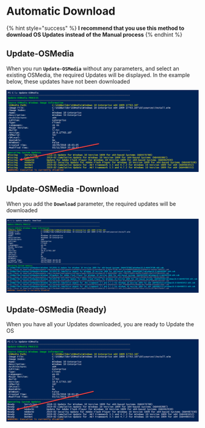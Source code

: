 # Automatic Download

{% hint style="success" %}
**I recommend that you use this method to download OS Updates instead of the Manual process**
{% endhint %}

## Update-OSMedia

When you run **`Update-OSMedia`** without any parameters, and select an existing OSMedia, the required Updates will be displayed.  In the example below, these updates have not been downloaded

![](../../../../.gitbook/assets/image%20%2828%29.png)

## Update-OSMedia -Download

When you add the **`Download`** parameter, the required updates will be downloaded 

![](../../../../.gitbook/assets/image%20%2868%29.png)

## Update-OSMedia \(Ready\)

When you have all your Updates downloaded, you are ready to Update the OS

![](../../../../.gitbook/assets/image%20%2861%29.png)



